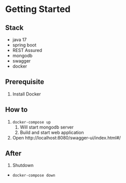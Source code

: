# Getting Started

## Stack
 - java 17
 - spring boot
 - REST Assured
 - mongodb
 - swagger
 - docker

## Prerequisite
1. Install Docker

## How to
1. `docker-compose up`
    1. Will start mongodb server
    2. Build and start web application
2. Open http://localhost:8080/swagger-ui/index.html#/
## After
1. Shutdown
 - `docker-compose down`
